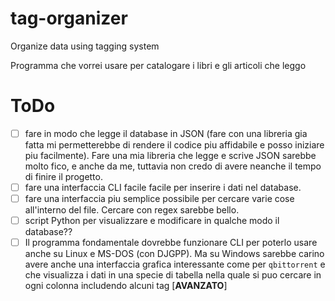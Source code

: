 # tag-organizer
Organize data using tagging system

Programma che vorrei usare per catalogare i libri e gli articoli che leggo

# ToDo

- [ ] fare in modo che legge il database in JSON (fare con una libreria gia fatta mi permetterebbe di rendere il codice piu affidabile e posso iniziare piu facilmente). Fare una mia libreria che legge e scrive JSON sarebbe molto fico, e anche da me, tuttavia non credo di avere neanche il tempo di finire il progetto.
- [ ] fare una interfaccia CLI facile facile per inserire i dati nel database.
- [ ] fare una interfaccia piu semplice possibile per cercare varie cose all'interno del file. Cercare con regex sarebbe bello.
- [ ] script Python per visualizzare e modificare in qualche modo il database??
- [ ] Il programma fondamentale dovrebbe funzionare CLI per poterlo usare anche su Linux e MS-DOS (con DJGPP). Ma su Windows sarebbe carino avere anche una interfaccia grafica interessante come per `qbittorrent` e che visualizza i dati in una specie di tabella nella quale si puo cercare in ogni colonna includendo alcuni tag [**AVANZATO**]